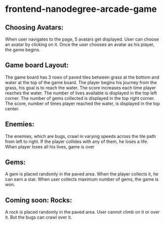 frontend-nanodegree-arcade-game
===============================

Choosing Avatars:
----------------
When user navigates to the page, 5 avatars get displayed.
User can choose an avatar by clicking on it.
Once the user chooses an avatar as his player, the game begins.

Game board Layout:
-----------------
The game board has 3 rows of paved tiles between grass at the bottom and water at the top of the game board.
The player begins his journey from the grass, his goal is to reach the water. The score increases each time player reaches the water.
The number of lives available is displayed in the top left corner.
The number of gems collected is displayed in the top right corner.
The score, number of times player reached the water, is displayed in the top center.

Enemies:
--------
The enemies, which are bugs, crawl in varying speeds across the tile path from left to right.
If the player collides with any of them, he loses a life. When player loses all his lives, game is over

Gems:
-----
A gem is placed randomly in the paved area. When the player collects it, he can earn a star.
When user collects maximum number of gems, the game is won.

Coming soon: Rocks:
-------------------
A rock is placed randomly in the paved area. User cannot climb on it or over it. But the bugs can crawl over it.


